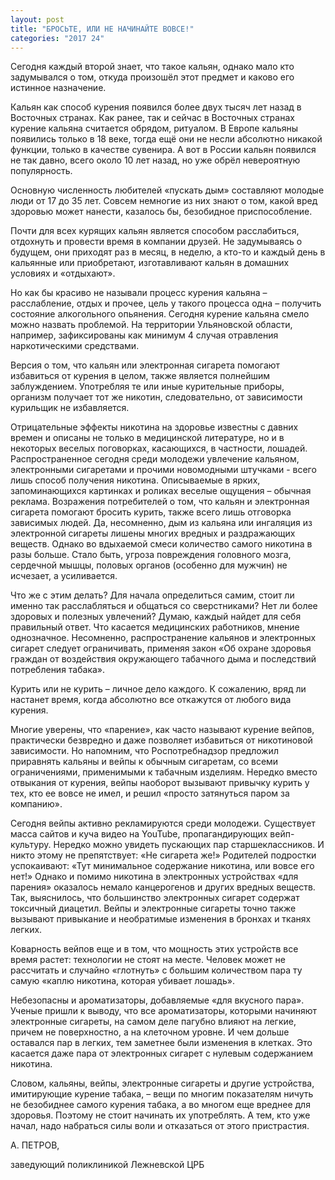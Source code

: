 ```yaml
---
layout: post
title: "БРОСЬТЕ, ИЛИ НЕ НАЧИНАЙТЕ ВОВСЕ!"
categories: "2017 24"
---
```


Сегодня каждый второй знает, что такое кальян, однако мало кто задумывался о том, откуда произошёл этот предмет и каково его истинное назначение.

Кальян как способ курения появился более двух тысяч лет назад в Восточных странах. Как ранее, так и сейчас в Восточных странах курение кальяна считается обрядом, ритуалом. В Европе кальяны появились только в 18 веке, тогда ещё они не несли абсолютно никакой функции, только в качестве сувенира. А вот в России кальян появился не так давно, всего около 10 лет назад, но уже обрёл невероятную популярность.

Основную численность любителей «пускать дым» составляют молодые люди от 17 до 35 лет. Совсем немногие из них знают о том, какой вред здоровью может нанести, казалось бы, безобидное приспособление.

Почти для всех курящих кальян является способом расслабиться, отдохнуть и провести время в компании друзей. Не задумываясь о будущем, они приходят раз в месяц, в неделю, а кто-то и каждый день в кальянные или приобретают, изготавливают кальян в домашних условиях и «отдыхают».

Но как бы красиво не называли процесс курения кальяна – расслабление, отдых и прочее, цель у такого процесса одна – получить состояние алкогольного опьянения. Сегодня курение кальяна смело можно назвать проблемой. На территории Ульяновской области, например, зафиксированы как минимум 4 случая отравления наркотическими средствами.

Версия о том, что кальян или электронная сигарета помогают избавиться от курения в целом, также является полнейшим заблуждением. Употребляя те или иные курительные приборы, организм получает тот же никотин, следовательно, от зависимости курильщик не избавляется.

Отрицательные эффекты никотина на здоровье известны с давних времен и описаны не только в медицинской литературе, но и в некоторых веселых поговорках, касающихся, в частности, лошадей. Распространенное сегодня  среди молодежи увлечение кальяном, электронными сигаретами и прочими новомодными штучками - всего лишь способ получения никотина. Описываемые в ярких, запоминающихся картинках и роликах веселые ощущения – обычная реклама. Возражения потребителей о том, что кальян и электронная сигарета помогают бросить курить, также всего лишь отговорка зависимых людей. Да, несомненно, дым из кальяна или ингаляция из электронной сигареты лишены многих вредных и раздражающих веществ. Однако во вдыхаемой смеси количество самого никотина в разы больше. Стало быть, угроза повреждения головного мозга, сердечной мышцы, половых органов (особенно для мужчин) не исчезает, а усиливается.

Что же с этим делать? Для начала определиться самим, стоит ли именно так расслабляться и общаться со сверстниками? Нет ли более здоровых и полезных увлечений? Думаю, каждый найдет для себя правильный ответ. Что касается медицинских работников, мнение однозначное. Несомненно, распространение кальянов и электронных сигарет следует ограничивать, применяя закон «Об охране здоровья граждан от воздействия окружающего табачного дыма и последствий потребления табака».

Курить или не курить – личное дело каждого. К сожалению, вряд ли настанет время, когда абсолютно все откажутся от любого вида курения.

Многие уверены, что «парение», как часто называют курение вейпов, практически безвредно и даже позволяет избавиться от никотиновой зависимости. Но напомним, что Роспотребнадзор предложил приравнять кальяны и вейпы к обычным сигаретам, со всеми ограничениями, применимыми к табачным изделиям. Нередко вместо отвыкания от курения, вейпы наоборот вызывают привычку курить у тех, кто ее вовсе не имел, и решил «просто затянуться паром за компанию».

Сегодня вейпы активно рекламируются среди молодежи. Существует масса сайтов и куча видео на YouTube, пропагандирующих вейп-культуру. Нередко можно увидеть пускающих пар старшеклассников. И никто этому не препятствует: «Не сигарета же!» Родителей подростки успокаивают: «Тут минимальное содержание никотина, или вовсе его нет!» Однако и помимо никотина в электронных устройствах «для парения» оказалось немало канцерогенов и других вредных веществ. Так, выяснилось, что большинство электронных сигарет содержат токсичный диацетил. Вейпы и электронные сигареты точно также вызывают привыкание и необратимые изменения в бронхах и тканях легких.

Коварность вейпов еще и в том, что мощность этих устройств все время растет: технологии не стоят на месте. Человек может не рассчитать и случайно «глотнуть» с большим количеством пара ту самую «каплю никотина, которая убивает лошадь».

Небезопасны и ароматизаторы, добавляемые «для вкусного пара». Ученые пришли к выводу, что все ароматизаторы, которыми начиняют электронные сигареты, на самом деле пагубно влияют на легкие, причем не поверхностно, а на клеточном уровне. И чем дольше оставался пар в легких, тем заметнее были изменения в клетках. Это касается даже пара от электронных сигарет с нулевым содержанием никотина.

Словом, кальяны, вейпы, электронные сигареты и другие устройства, имитирующие курение табака, – вещи по многим показателям ничуть не безобиднее самого курения табака, а во многом еще вреднее для здоровья. Поэтому не стоит начинать их употреблять. А тем, кто уже начал, надо набраться силы воли и отказаться от этого пристрастия.

А. ПЕТРОВ,

заведующий поликлиникой Лежневской ЦРБ


